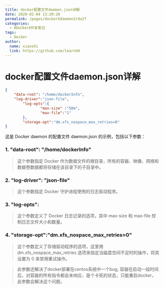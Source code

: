 ```yaml
---
title: docker配置文件daemon.json详解
date: 2020-02-04 13:20:20
permalink: /pages/dockerXdaemon2c9a2f
categories:
  - 《Docker》开发笔记
tags:
  - Docker
author:
  name: xiaoshi
  link: https://github.com/learnSH
---
```

# docker配置文件daemon.json详解

```json
{
    "data-root": "/home/dockerInfo",
    "log-driver":"json-file",
        "log-opts":{
                "max-size" :"50m",
                "max-file":"1"
        },
        "storage-opt":"dm.xfs_nospace_max_retries=0"
}


```


这是 Docker daemon 的配置文件 daemon.json 的示例，包括以下参数：

### 1. "data-root": "/home/dockerInfo"

> 这个参数指定 Docker 作为数据文件的根目录，所有的容器、映像、网络和数据卷数据都将存储在该目录下的子目录中。

### 2. "log-driver": "json-file"

> 这个参数指定 Docker 守护进程使用的日志驱动程序。

### 3. "log-opts": 

>   这个参数定义了 Docker 日志记录的选项，其中 max-size 和 max-file 控制日志文件大小和数量。

### 4. "storage-opt":"dm.xfs_nospace_max_retries=0"

>   这个参数定义了存储驱动程序的选项，这里用 dm.xfs_nospace_max_retries 选项来指定当磁盘空间不足时的操作，将其设置为 0 来禁用重试操作。<br>

>   此参数还解决了docker部署在centos系统中一个bug, 容器在启动一段时间后，对容器的所有指令都会未响应，是个卡死的状态，只能重启docker，此参数会解决这个问题。
